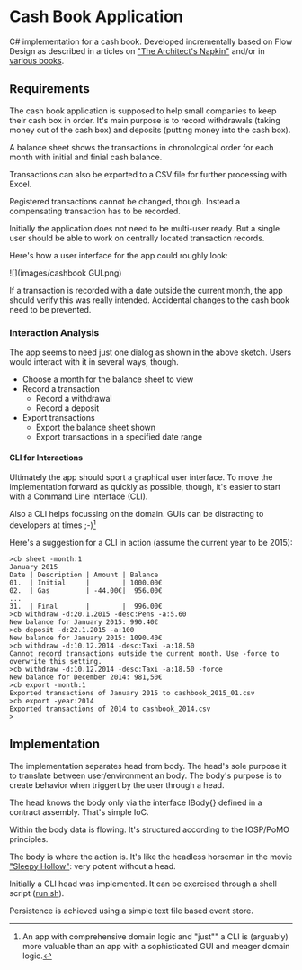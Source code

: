 # Cash Book Application
C# implementation for a cash book. Developed incrementally based on Flow Design as described in articles on ["The Architect's Napkin"](http://geekswithblogs.net/theArchitectsNapkin/default.aspx) and/or in [various books](https://leanpub.com/u/ralfw).

## Requirements
The cash book application is supposed to help small companies to keep their cash box in order. It's main purpose is to record withdrawals (taking money out of the cash box) and deposits (putting money into the cash box).

A balance sheet shows the transactions in chronological order for each month with initial and finial cash balance.

Transactions can also be exported to a CSV file for further processing with Excel.

Registered transactions cannot be changed, though. Instead a compensating transaction has to be recorded.

Initially the application does not need to be multi-user ready. But a single user should be able to work on centrally located transaction records.

Here's how a user interface for the app could roughly look:

![](images/cashbook GUI.png)

If a transaction is recorded with a date outside the current month, the app should verify this was really intended. Accidental changes to the cash book need to be prevented.

### Interaction Analysis
The app seems to need just one dialog as shown in the above sketch. Users would interact with it in several ways, though.

* Choose a month for the balance sheet to view
* Record a transaction
  * Record a withdrawal
  * Record a deposit
* Export transactions
  * Export the balance sheet shown
  * Export transactions in a specified date range

#### CLI for Interactions
Ultimately the app should sport a graphical user interface. To move the implementation forward as quickly as possible, though, it's easier to start with a Command Line Interface (CLI).

Also a CLI helps focussing on the domain. GUIs can be distracting to developers at times ;-)[^f_CLIvalue]

[^f_CLIvalue]: An app with comprehensive domain logic and "just"" a CLI is (arguably) more valuable than an app with a sophisticated GUI and meager domain logic.

Here's a suggestion for a CLI in action (assume the current year to be 2015):

```
>cb sheet -month:1
January 2015
Date | Description | Amount | Balance
01.  | Initial     |        | 1000.00€
02.  | Gas         | -44.00€|  956.00€
...
31.  | Final       |        |  996.00€
>cb withdraw -d:20.1.2015 -desc:Pens -a:5.60
New balance for January 2015: 990.40€
>cb deposit -d:22.1.2015 -a:100
New balance for January 2015: 1090.40€
>cb withdraw -d:10.12.2014 -desc:Taxi -a:18.50
Cannot record transactions outside the current month. Use -force to overwrite this setting.
>cb withdraw -d:10.12.2014 -desc:Taxi -a:18.50 -force
New balance for December 2014: 981,50€
>cb export -month:1
Exported transactions of January 2015 to cashbook_2015_01.csv
>cb export -year:2014
Exported transactions of 2014 to cashbook_2014.csv
>
```

## Implementation
The implementation separates head from body. The head's sole purpose it to translate between user/environment an body. The body's purpose is to create behavior when triggert by the user through a head.

The head knows the body only via the interface IBody{} defined in a contract assembly. That's simple IoC.

Within the body data is flowing. It's structured according to the IOSP/PoMO principles.

The body is where the action is. It's like the headless horseman in the movie ["Sleepy Hollow"](http://www.imdb.com/title/tt0162661/): very potent without a head.

Initially a CLI head was implemented. It can be exercised through a shell script ([run.sh](https://github.com/ralfw/cashbook_incremental/blob/master/src/cashbook/cashbook.console/run.sh)).

Persistence is achieved using a simple text file based event store.